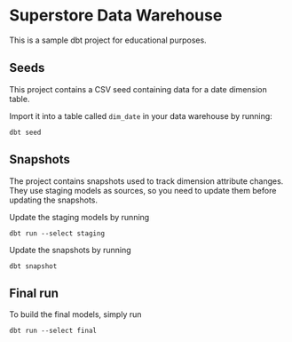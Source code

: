 # Superstore Data Warehouse

This is a sample dbt project for educational purposes.

## Seeds

This project contains a CSV seed containing data for a date dimension table.

Import it into a table called `dim_date` in your data warehouse by running:

```
dbt seed
```

## Snapshots

The project contains snapshots used to track dimension attribute changes.
They use staging models as sources, so you need to update them before updating
the snapshots.

Update the staging models by running

```
dbt run --select staging
```

Update the snapshots by running

```
dbt snapshot
```

## Final run

To build the final models, simply run

```
dbt run --select final
```

